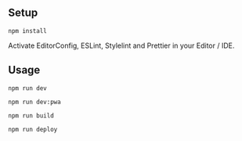 ## Setup

```
npm install
```

Activate EditorConfig, ESLint, Stylelint and Prettier in your Editor / IDE.

## Usage

```
npm run dev
```

```
npm run dev:pwa
```

```
npm run build
```

```
npm run deploy
```